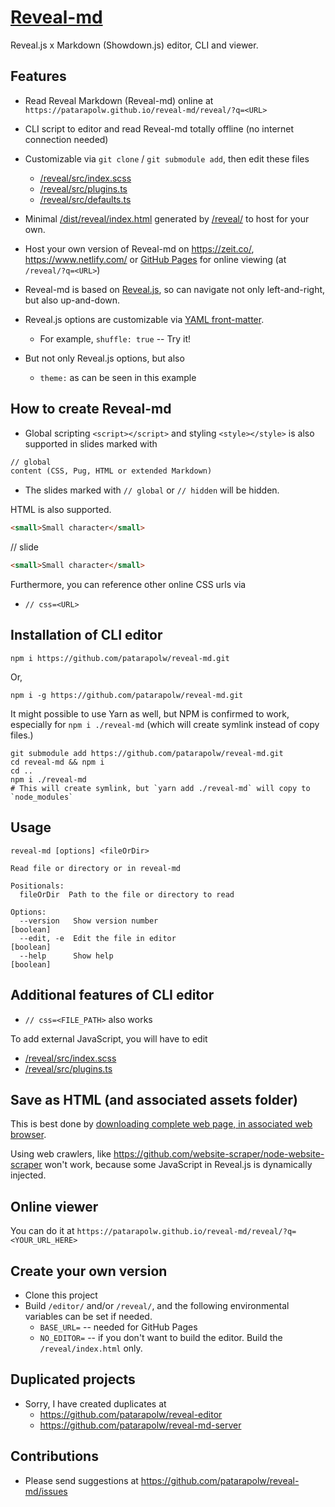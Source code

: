 # [Reveal-md](https://patarapolw.github.io/reveal-md/reveal/)

Reveal.js x Markdown (Showdown.js) editor, CLI and viewer.


## Features

- Read Reveal Markdown (Reveal-md) online at `https://patarapolw.github.io/reveal-md/reveal/?q=<URL>`
- CLI script to editor and read Reveal-md totally offline (no internet connection needed)
- Customizable via `git clone` / `git submodule add`, then edit these files
  - [/reveal/src/index.scss](/reveal/src/index.scss)
  - [/reveal/src/plugins.ts](/reveal/src/plugins.ts)
  - [/reveal/src/defaults.ts](/reveal/src/defaults.ts)


- Minimal [/dist/reveal/index.html](/dist/reveal/index.html) generated by [/reveal/](/reveal/) to host for your own.
- Host your own version of Reveal-md on <https://zeit.co/>, <https://www.netlify.com/> or [GitHub Pages](https://pages.github.com/) for online viewing (at `/reveal/?q=<URL>`)


- Reveal-md is based on [Reveal.js](https://revealjs.com), so can navigate not only left-and-right, but also up-and-down.
- Reveal.js options are customizable via [YAML front-matter](https://jekyllrb.com/docs/front-matter/).
  - For example, `shuffle: true` -- Try it!
- But not only Reveal.js options, but also
  - `theme:` as can be seen in this example


## How to create Reveal-md

- Global scripting `<script></script>` and styling `<style></style>` is also supported in slides marked with

```markdown
// global
content (CSS, Pug, HTML or extended Markdown)
```

- The slides marked with `// global` or `// hidden` will be hidden.


HTML is also supported.

```html
<small>Small character</small>
```
// slide
```html
<small>Small character</small>
```

Furthermore, you can reference other online CSS urls via
- `// css=<URL>`


## Installation of CLI editor

```
npm i https://github.com/patarapolw/reveal-md.git
```


Or,

```
npm i -g https://github.com/patarapolw/reveal-md.git
```


It might possible to use Yarn as well, but NPM is confirmed to work, especially for `npm i ./reveal-md` (which will create symlink instead of copy files.)

```
git submodule add https://github.com/patarapolw/reveal-md.git
cd reveal-md && npm i
cd ..
npm i ./reveal-md
# This will create symlink, but `yarn add ./reveal-md` will copy to `node_modules`
```


## Usage

```
reveal-md [options] <fileOrDir>

Read file or directory or in reveal-md

Positionals:
  fileOrDir  Path to the file or directory to read

Options:
  --version   Show version number                                      [boolean]
  --edit, -e  Edit the file in editor                                  [boolean]
  --help      Show help                                                [boolean]
```


## Additional features of CLI editor

- `// css=<FILE_PATH>` also works


To add external JavaScript, you will have to edit
- [/reveal/src/index.scss](/reveal/src/index.scss)
- [/reveal/src/plugins.ts](/reveal/src/plugins.ts)


## Save as HTML (and associated assets folder)

This is best done by [downloading complete web page, in associated web browser](https://www.makeuseof.com/tag/save-complete-webpage-offline-reading/).

Using web crawlers, like <https://github.com/website-scraper/node-website-scraper> won't work, because some JavaScript in Reveal.js is dynamically injected.


## Online viewer

You can do it at `https://patarapolw.github.io/reveal-md/reveal/?q=<YOUR_URL_HERE>`


## Create your own version

- Clone this project
- Build `/editor/` and/or `/reveal/`, and the following environmental variables can be set if needed.
  - `BASE_URL=` -- needed for GitHub Pages
  - `NO_EDITOR=` -- if you don't want to build the editor. Build the `/reveal/index.html` only.


## Duplicated projects

- Sorry, I have created duplicates at 
  - <https://github.com/patarapolw/reveal-editor>
  - <https://github.com/patarapolw/reveal-md-server>


## Contributions

- Please send suggestions at <https://github.com/patarapolw/reveal-md/issues>